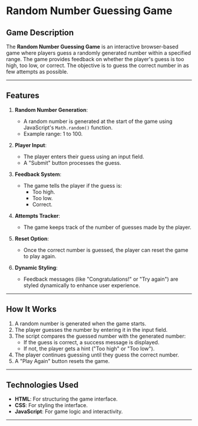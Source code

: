 # Random Number Guessing Game

## Game Description
The **Random Number Guessing Game** is an interactive browser-based game where players guess a randomly generated number within a specified range. The game provides feedback on whether the player's guess is too high, too low, or correct. The objective is to guess the correct number in as few attempts as possible.

---

## Features
1. **Random Number Generation**:
   - A random number is generated at the start of the game using JavaScript's `Math.random()` function.
   - Example range: 1 to 100.

2. **Player Input**:
   - The player enters their guess using an input field.
   - A "Submit" button processes the guess.

3. **Feedback System**:
   - The game tells the player if the guess is:
     - Too high.
     - Too low.
     - Correct.

4. **Attempts Tracker**:
   - The game keeps track of the number of guesses made by the player.

5. **Reset Option**:
   - Once the correct number is guessed, the player can reset the game to play again.

6. **Dynamic Styling**:
   - Feedback messages (like "Congratulations!" or "Try again") are styled dynamically to enhance user experience.

---

## How It Works
1. A random number is generated when the game starts.
2. The player guesses the number by entering it in the input field.
3. The script compares the guessed number with the generated number:
   - If the guess is correct, a success message is displayed.
   - If not, the player gets a hint ("Too high" or "Too low").
4. The player continues guessing until they guess the correct number.
5. A "Play Again" button resets the game.

---

## Technologies Used
- **HTML**: For structuring the game interface.
- **CSS**: For styling the interface.
- **JavaScript**: For game logic and interactivity.

---
